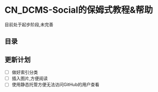  # CN_DCMS-Social的保姆式教程&帮助
目前处于起步阶段,未完善

## 目录

## 更新计划
- [ ] 做好索引分类
- [ ] 插入图片,方便阅读
- [ ] 使用静态托管方便无法访问GitHub的用户查看